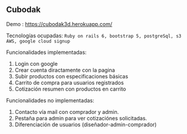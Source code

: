## Cubodak

Demo : https://cubodak3d.herokuapp.com/

Tecnologías ocupadas: `Ruby on rails 6, bootstrap 5, postgreSql, s3 AWS, google cloud signup`

Funcionalidades implementadas:
1. Login con google
2. Crear cuenta diractamente con la pagina
3. Subir productos con especificaciones básicas
4. Carrito de compra para usuarios registrados
5. Cotización resumen con productos en carrito

Funcionalidades no implementadas: 
1. Contacto vía mail con comprador y admin.
2. Pestaña para admin para ver cotizaciónes solicitadas. 
3. Diferenciación de usuarios (diseñador-admin-comprador)
